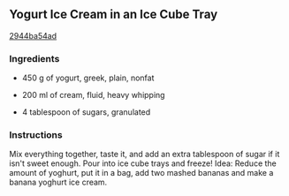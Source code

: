 ## Yogurt Ice Cream in an Ice Cube Tray

[2944ba54ad](https://cookpad.com/us/recipes/148426-yogurt-ice-cream-in-an-ice-cube-tray)

### Ingredients

 - 450 g of yogurt, greek, plain, nonfat

 - 200 ml of cream, fluid, heavy whipping

 - 4 tablespoon of sugars, granulated

### Instructions

Mix everything together, taste it, and add an extra tablespoon of sugar if it isn't sweet enough. Pour into ice cube trays and freeze! Idea: Reduce the amount of yoghurt, put it in a bag, add two mashed bananas and make a banana yoghurt ice cream.